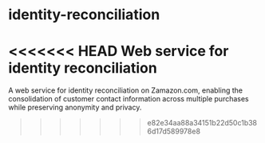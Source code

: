 # identity-reconciliation
<<<<<<< HEAD
Web service for identity reconciliation
=======
A web service for identity reconciliation on Zamazon.com, enabling the consolidation of customer contact information across multiple purchases while preserving anonymity and privacy.
>>>>>>> e82e34aa88a34151b22d50c1b386d17d589978e8
